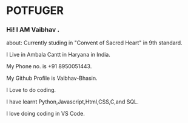 # POTFUGER
### Hi! I AM Vaibhav .
about: Currently studing in "Convent of Sacred Heart" in 9th standard.

I Live in Ambala Cantt in Haryana in India.

My Phone no. is +91 8950051443.

My Github Profile is Vaibhav-Bhasin.

I Love to do coding.

I have learnt Python,Javascript,Html,CSS,C,and SQL.

I love doing coding in VS Code.
